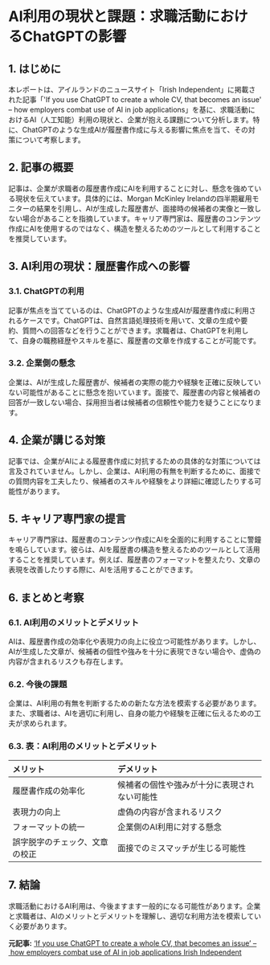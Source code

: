 # AI利用の現状と課題：求職活動におけるChatGPTの影響

## 1. はじめに

本レポートは、アイルランドのニュースサイト「Irish Independent」に掲載された記事「'If you use ChatGPT to create a whole CV, that becomes an issue' – how employers combat use of AI in job applications」を基に、求職活動におけるAI（人工知能）利用の現状と、企業が抱える課題について分析します。特に、ChatGPTのような生成AIが履歴書作成に与える影響に焦点を当て、その対策について考察します。

## 2. 記事の概要

記事は、企業が求職者の履歴書作成にAIを利用することに対し、懸念を強めている現状を伝えています。具体的には、Morgan McKinley Irelandの四半期雇用モニターの結果を引用し、AIが生成した履歴書が、面接時の候補者の実像と一致しない場合があることを指摘しています。キャリア専門家は、履歴書のコンテンツ作成にAIを使用するのではなく、構造を整えるためのツールとして利用することを推奨しています。

## 3. AI利用の現状：履歴書作成への影響

### 3.1. ChatGPTの利用

記事が焦点を当てているのは、ChatGPTのような生成AIが履歴書作成に利用されるケースです。ChatGPTは、自然言語処理技術を用いて、文章の生成や要約、質問への回答などを行うことができます。求職者は、ChatGPTを利用して、自身の職務経歴やスキルを基に、履歴書の文章を作成することが可能です。

### 3.2. 企業側の懸念

企業は、AIが生成した履歴書が、候補者の実際の能力や経験を正確に反映していない可能性があることに懸念を抱いています。面接で、履歴書の内容と候補者の回答が一致しない場合、採用担当者は候補者の信頼性や能力を疑うことになります。

## 4. 企業が講じる対策

記事では、企業がAIによる履歴書作成に対抗するための具体的な対策については言及されていません。しかし、企業は、AI利用の有無を判断するために、面接での質問内容を工夫したり、候補者のスキルや経験をより詳細に確認したりする可能性があります。

## 5. キャリア専門家の提言

キャリア専門家は、履歴書のコンテンツ作成にAIを全面的に利用することに警鐘を鳴らしています。彼らは、AIを履歴書の構造を整えるためのツールとして活用することを推奨しています。例えば、履歴書のフォーマットを整えたり、文章の表現を改善したりする際に、AIを活用することができます。

## 6. まとめと考察

### 6.1. AI利用のメリットとデメリット

AIは、履歴書作成の効率化や表現力の向上に役立つ可能性があります。しかし、AIが生成した文章が、候補者の個性や強みを十分に表現できない場合や、虚偽の内容が含まれるリスクも存在します。

### 6.2. 今後の課題

企業は、AI利用の有無を判断するための新たな方法を模索する必要があります。また、求職者は、AIを適切に利用し、自身の能力や経験を正確に伝えるための工夫が求められます。

### 6.3. 表：AI利用のメリットとデメリット

| メリット | デメリット |
| :----------------------------------------- | :------------------------------------------ |
| 履歴書作成の効率化 | 候補者の個性や強みが十分に表現されない可能性 |
| 表現力の向上 | 虚偽の内容が含まれるリスク |
| フォーマットの統一 | 企業側のAI利用に対する懸念 |
| 誤字脱字のチェック、文章の校正 | 面接でのミスマッチが生じる可能性 |

## 7. 結論

求職活動におけるAI利用は、今後ますます一般的になる可能性があります。企業と求職者は、AIのメリットとデメリットを理解し、適切な利用方法を模索していく必要があります。


**元記事:** [‘If you use ChatGPT to create a whole CV, that becomes an issue’ – how employers combat use of AI in job applications Irish Independent](https://www.independent.ie/irish-news/if-you-use-chatgpt-to-create-a-whole-cv-that-becomes-an-issue-how-employers-combat-use-of-ai-in-job-applications/a1409280884.html)
